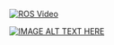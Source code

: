[![ROS Video](https://img.youtube.com/vi/cyzWXl7rOSc/0.jpg)](https://www.youtube.com/watch?v=cyzWXl7rOSc&vq=hd1080)



[![IMAGE ALT TEXT HERE](http://img.youtube.com/vi/cyzWXl7rOSc/0.jpg)](http://www.youtube.com/watch?v=cyzWXl7rOSc)

